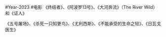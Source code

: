 
#Year-2023
#电影
《终结者》、《阿波罗13号》、《大河奔流》（The River Wild）和《证人》



《五号屠场》、《杀死一只知更鸟》、《尤利西斯》、《不能承受的生命之轻》、《日瓦戈医生》